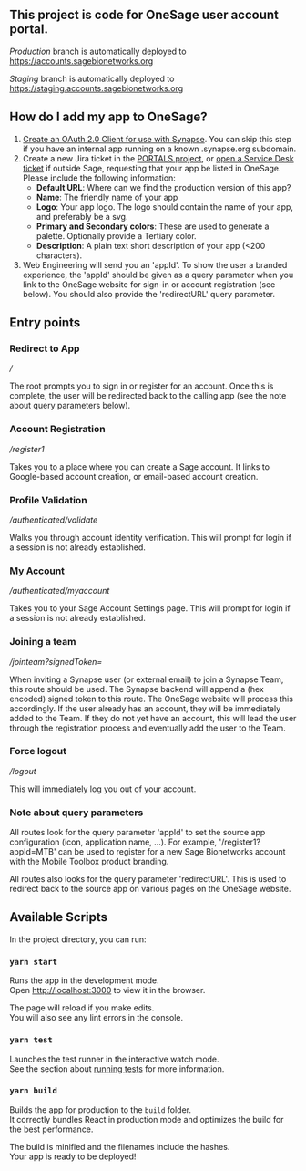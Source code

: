 ## This project is code for OneSage user account portal.

_Production_ branch is automatically deployed to https://accounts.sagebionetworks.org

_Staging_ branch is automatically deployed to https://staging.accounts.sagebionetworks.org

## How do I add my app to OneSage?

1. [Create an OAuth 2.0 Client for use with Synapse](https://help.synapse.org/docs/Using-Synapse-as-an-OAuth-Server.2048327904.html).  You can skip this step if you have an internal app running on a known .synapse.org subdomain.
2. Create a new Jira ticket in the [PORTALS project](https://sagebionetworks.jira.com/jira/software/c/projects/PORTALS/issues), or [open a Service Desk ticket](https://sagebionetworks.jira.com/servicedesk/customer/portal/9) if outside Sage, requesting that your app be listed in OneSage. Please include the following information:
     - **Default URL**: Where can we find the production version of this app?
     - **Name**: The friendly name of your app
     - **Logo**: Your app logo.  The logo should contain the name of your app, and preferably be a svg.
     - **Primary and Secondary colors**: These are used to generate a palette. Optionally provide a Tertiary color.
     - **Description**:  A plain text short description of your app (<200 characters).
3. Web Engineering will send you an 'appId'.  To show the user a branded experience, the 'appId' should be given as a query parameter when you link to the OneSage website for sign-in or account registration (see below).  You should also provide the 'redirectURL' query parameter.

## Entry points

### Redirect to App

_/_

The root prompts you to sign in or register for an account. Once this is complete, the user will be redirected back to the calling app (see the note about query parameters below).

### Account Registration

_/register1_

Takes you to a place where you can create a Sage account. It links to Google-based account creation, or email-based account creation.

### Profile Validation

_/authenticated/validate_

Walks you through account identity verification. This will prompt for login if a session is not already established.

### My Account

_/authenticated/myaccount_

Takes you to your Sage Account Settings page. This will prompt for login if a session is not already established.

### Joining a team

_/jointeam?signedToken=_

When inviting a Synapse user (or external email) to join a Synapse Team, this route should be used. The Synapse backend will append a (hex encoded) signed token to this route. The OneSage website will process this accordingly. If the user already has an account, they will be immediately added to the Team. If they do not yet have an account, this will lead the user through the registration process and eventually add the user to the Team.

### Force logout

_/logout_

This will immediately log you out of your account.

### Note about query parameters

All routes look for the query parameter 'appId' to set the source app configuration (icon, application name, ...). For example, '/register1?appId=MTB' can be used to register for a new Sage Bionetworks account with the Mobile Toolbox product branding.

All routes also looks for the query parameter 'redirectURL'. This is used to redirect back to the source app on various pages on the OneSage website.

## Available Scripts

In the project directory, you can run:

### `yarn start`

Runs the app in the development mode.<br>
Open [http://localhost:3000](http://localhost:3000) to view it in the browser.

The page will reload if you make edits.<br>
You will also see any lint errors in the console.

### `yarn test`

Launches the test runner in the interactive watch mode.<br>
See the section about [running tests](https://facebook.github.io/create-react-app/docs/running-tests) for more information.

### `yarn build`

Builds the app for production to the `build` folder.<br>
It correctly bundles React in production mode and optimizes the build for the best performance.

The build is minified and the filenames include the hashes.<br>
Your app is ready to be deployed!
